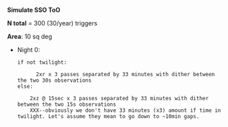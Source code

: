 

**Simulate SSO ToO**

**N total** = 300 (30/year) triggers

**Area**: 10 sq deg

* Night 0:

      if not twilight:

            2xr x 3 passes separated by 33 minutes with dither between the two 30s observations
      else:

          2xz @ 15sec x 3 passes separated by 33 minutes with dither between the two 15s observations
          XXX--obviously we don't have 33 minutes (x3) amount if time in twilight. Let's assume they mean to go down to ~10min gaps.

